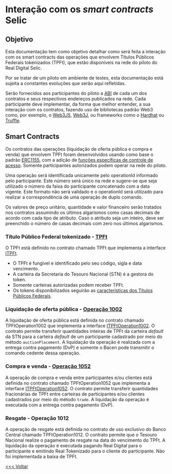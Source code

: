 # Interação com os _smart contracts_ Selic

## Objetivo

Esta documentação tem como objetivo detalhar como será feita a interação com os smart contracts das operações que envolvem Títulos Públicos Federais tokenizados (TPFt), que estão disponíveis na rede do piloto do Real Digital Selic.

Por se tratar de um piloto em ambiente de testes, esta documentação está sujeita a constantes evoluções que serão aqui refletidas.

Serão fornecidos aos participantes do piloto a [ABI](https://docs.soliditylang.org/en/v0.8.20/abi-spec.html) de cada um dos contratos e seus respectivos endereços publicados na rede. Cada participante deve implementar, da forma que melhor entender, a sua interação com os contratos, fazendo uso de bibliotecas padrão Web3 como, por exemplo, o [Web3JS](https://web3js.readthedocs.io/en/v1.10.0/), [Web3J](https://docs.web3j.io/4.10.0/), ou frameworks como o [Hardhat](https://hardhat.org/) ou [Truffle](https://trufflesuite.com/).


## Smart Contracts
Os contratos das operações (liquidação de oferta pública e compra e venda) que envolvem TPFt foram desenvolvidos usando como base o padrão [ERC1155](https://ethereum.org/pt/developers/docs/standards/tokens/erc-1155/), com a adição de [funções específicas de controle de acesso](./TPFtAccessControl.md). Somente participantes autorizados podem operar na rede do piloto.


Uma operação será identificada unicamente pelo operationId informado pelo participante. Este número será único na rede e sugere-se que seja utilizado o número da faixa do participante concatenado com a data vigente. Este formato não será validado e o operationId será utilizado para realizar a correspondência de uma operação de duplo comando.

Os valores de preço unitário, quantidade e valor financeiro serão tratados nos contratos assumindo os últimos algarismos como casas decimais de acordo com cada tipo de atributo. Caso o atributo seja um inteiro, deve ser preenchido o número de casas decimais com zero nos últimos algarismos.

### Título Público Federal tokenizado - [TPFt](./ITPFt.md)

O TPFt está definido no contrato chamado TPFt que implementa a interface [ITPFt](./abi/ITPFt.json).

- O TPFt é fungível e identificado pelo seu código, sigla e data vencimento.
- A carteira da Secretaria do Tesouro Nacional (STN) é a gestora do token.
- Somente carteiras autorizadas podem receber TPFt.
- Os tokens disponibilizados seguirão as [características dos Títulos Públicos Federais](https://www.bcb.gov.br/content/estabilidadefinanceira/selic/CaracteristicaTitulos.pdf).

### Liquidação de oferta pública - [Operação 1002](./ITPFtOperation1002.md)

A liquidação de oferta pública está definida no contrato chamado TPFtOperation1002 que implementa a interface [ITPFtOperation1002](./abi/ITPFtOperation1002.json). O contrato permite transferir quantidades inteiras de TPFt da carteira _default_ da STN para a carteira _default_ de um participante cadastrado por meio do método `auctionPlacement`. A liquidação da operação é realizada com a entrega contra pagamento (DvP) e somente o Bacen pode transmitir o comando cedente dessa operação.

### Compra e venda - [Operação 1052](./ITPFtOperation1052.md)

A operação de compra e venda entre participantes e/ou clientes está definida no contrato chamado TPFtOperation1052 que implementa a interface [ITPFtOperation1052](./abi/ITPFtOperation1052.json). O contrato permite transferir quantidades fracionárias de TPFt entre carteiras de participantes e/ou clientes cadastrados por meio do método `trade`. A liquidação da operação é executada com a entrega contra pagamento (DvP).

### Resgate - Operação 1012

A operação de resgate está definida no contrato de uso exclusivo do Banco Central chamado TPFtOperation1012. O contrato permite que o Tesouro Nacional realize o pagamento de resgate na data do vencimento do TPFt. A liquidação da operação é executada pagando Real Digital para o participante e emitindo Real Tokenizado para o cliente do participante. Não foi implementada a baixa de TPFt.

[<<< Voltar](README.md)
